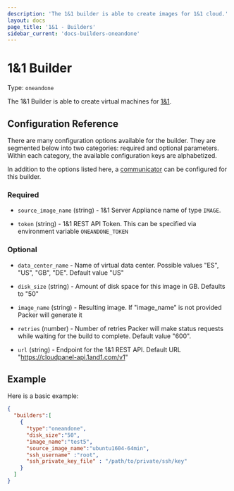 ```yaml
---
description: 'The 1&1 builder is able to create images for 1&1 cloud.'
layout: docs
page_title: '1&1 - Builders'
sidebar_current: 'docs-builders-oneandone'
---
```


# 1&1 Builder

Type: `oneandone`

The 1&1 Builder is able to create virtual machines for
[1&1](https://www.1and1.com/).

## Configuration Reference

There are many configuration options available for the builder. They are
segmented below into two categories: required and optional parameters. Within
each category, the available configuration keys are alphabetized.

In addition to the options listed here, a
[communicator](/docs/templates/communicator.html) can be configured for this
builder.

### Required

-   `source_image_name` (string) - 1&1 Server Appliance name of type `IMAGE`.

-   `token` (string) - 1&1 REST API Token. This can be specified via
    environment variable `ONEANDONE_TOKEN`

### Optional

-   `data_center_name` - Name of virtual data center. Possible values "ES",
    "US", "GB", "DE". Default value "US"

-   `disk_size` (string) - Amount of disk space for this image in GB. Defaults
    to "50"

-   `image_name` (string) - Resulting image. If "image\_name" is not provided
    Packer will generate it

-   `retries` (number) - Number of retries Packer will make status requests
    while waiting for the build to complete. Default value "600".

-   `url` (string) - Endpoint for the 1&1 REST API. Default URL
    "<https://cloudpanel-api.1and1.com/v1>"

## Example

Here is a basic example:

```json
{
  "builders":[
    {
      "type":"oneandone",
      "disk_size":"50",
      "image_name":"test5",
      "source_image_name":"ubuntu1604-64min",
      "ssh_username" :"root",
      "ssh_private_key_file" : "/path/to/private/ssh/key"
    }
  ]
}
```
